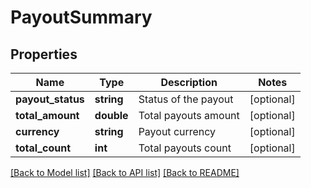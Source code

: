 # PayoutSummary

## Properties
Name | Type | Description | Notes
------------ | ------------- | ------------- | -------------
**payout_status** | **string** | Status of the payout | [optional] 
**total_amount** | **double** | Total payouts amount | [optional] 
**currency** | **string** | Payout currency | [optional] 
**total_count** | **int** | Total payouts count | [optional] 

[[Back to Model list]](../README.md#documentation-for-models) [[Back to API list]](../README.md#documentation-for-api-endpoints) [[Back to README]](../README.md)


